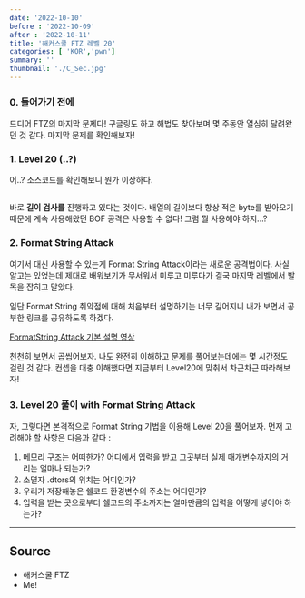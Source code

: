 ```yaml
---
date: '2022-10-10'
before : '2022-10-09'
after : '2022-10-11'
title: '해커스쿨 FTZ 레벨 20'
categories: [ 'KOR','pwn']
summary: ''
thumbnail: './C_Sec.jpg'
---
```

### 0. 들어가기 전에
드디어 FTZ의 마지막 문제다! 구글링도 하고 해법도 찾아보며 몇 주동안 열심히 달려왔던 것 같다. 마지막 문제를 확인해보자!

### 1. Level 20 (..?)

어..? 소스코드를 확인해보니 뭔가 이상하다.
```

```
바로 **길이 검사를** 진행하고 있다는 것이다. 배열의 길이보다 항상 적은 byte를 받아오기 때문에 계속 사용해왔던 BOF 공격은 사용할 수 없다! 그럼 뭘 사용해야 하지...?

### 2. Format String Attack

여기서 대신 사용할 수 있는게 Format String Attack이라는 새로운 공격법이다. 사실 알고는 있었는데 제대로 배워보기가 무서워서 미루고 미루다가 결국 마지막 레벨에서 발목을 잡히고 말았다.


일단 Format String 취약점에 대해 처음부터 설명하기는 너무 길어지니 내가 보면서 공부한 링크를 공유하도록 하겠다.


[FormatString Attack 기본 설명 영상](<>)


천천히 보면서 곱씹어보자. 나도 완전히 이해하고 문제를 풀어보는데에는 몇 시간정도 걸린 것 같다. 컨셉을 대충 이해했다면 지금부터 Level20에 맞춰서 차근차근 따라해보자!

### 3. Level 20 풀이 with Format String Attack
자, 그렇다면 본격적으로 Format String 기법을 이용해 Level 20을 풀어보자. 먼저 고려해야 할 사항은 다음과 같다 : 


1. 메모리 구조는 어떠한가? 어디에서 입력을 받고 그곳부터 실제 매개변수까지의 거리는 얼마나 되는가?
2. 소멸자 .dtors의 위치는 어디인가?
2. 우리가 저장해놓은 쉘코드 환경변수의 주소는 어디인가?
3. 입력을 받는 곳으로부터 쉘코드의 주소까지는 얼마만큼의 입력을 어떻게 넣어야 하는가?



---
## Source

- 해커스쿨 FTZ
- Me!